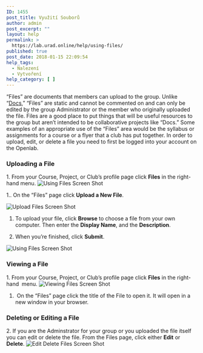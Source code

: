 ```yaml
---
ID: 1455
post_title: Využití Souborů
author: admin
post_excerpt: ""
layout: help
permalink: >
  https://lab.urad.online/help/using-files/
published: true
post_date: 2018-01-15 22:09:54
help_tags:
  - Nalezení
  - Vytvoření
help_category: [ ]
---
```

“Files” are documents that members can upload to the group. Unlike “<a title="Using “Docs”" href="https://lab.urad.online/help/using-docs/">Docs</a>,” “Files” are static and cannot be commented on and can only be edited by the group Administrator or the member who originally uploaded the file. Files are a good place to put things that will be useful resources to the group but aren’t intended to be collaborative projects like “Docs.” Some examples of an appropriate use of the “Files” area would be the syllabus or assignments for a course or a flyer that a club has put together. In order to upload, edit, or delete a file you need to first be logged into your account on the Openlab.
<h3><strong>Uploading a File</strong></h3>
1. From your Course, Project, or Club’s profile page click <strong>Files</strong> in the right-hand menu.

<img class="alignnone wp-image-36519 size-full" src="https://openlab.citytech.cuny.edu/wp-content/uploads/2012/09/Using_Files_1_v2.png" alt="Using Files Screen Shot" />

1.. On the “Files” page click <strong>Upload a New File</strong>.

<img class="alignnone wp-image-36521 size-full" src="https://openlab.citytech.cuny.edu/wp-content/uploads/2012/09/Using_Files_2_v2.png" alt="Upload Files Screen Shot" />

1. To upload your file, click <strong>Browse</strong> to choose a file from your own computer. Then enter the <strong>Display Name</strong>, and the <strong>Description</strong>.

2. When you’re finished, click <strong>Submit</strong>.

<img class="alignnone wp-image-36522 size-full" src="https://openlab.citytech.cuny.edu/wp-content/uploads/2012/09/Using_Files_3_v2.png" alt="Using Files Screen Shot" />
<h3><strong>Viewing a File</strong></h3>
1. From your Course, Project, or Club’s profile page click <strong>Files</strong> in the right-hand  menu.

<img class="alignnone wp-image-36519 size-full" src="https://openlab.citytech.cuny.edu/wp-content/uploads/2012/09/Using_Files_1_v2.png" alt="Viewing Files Screen Shot" />

1.  On the “Files” page click the title of the File to open it. It will open in a new window in your browser.
<h3><strong>Deleting or Editing a File</strong></h3>
2. If you are the Adminstrator for your group or you uploaded the file itself you can edit or delete the file. From the Files page, click either <strong>Edit</strong> or <strong>Delete</strong>.

<img class="alignnone wp-image-36523 size-full" src="https://openlab.citytech.cuny.edu/wp-content/uploads/2012/09/Using_Files_5_v2.png" alt="Edit Delete Files Screen Shot" />
